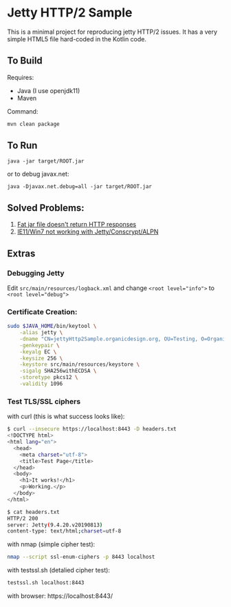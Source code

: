 # Jetty HTTP/2 Sample
This is a minimal project for reproducing jetty HTTP/2 issues.
It has a very simple HTML5 file hard-coded in the Kotlin code.

## To Build
Requires:
* Java (I use openjdk11)
* Maven

Command:
```bash
mvn clean package
```
## To Run
```text
java -jar target/ROOT.jar
```
or to debug javax.net:
```text
java -Djavax.net.debug=all -jar target/ROOT.jar
```

## Solved Problems:
1. [Fat jar file doesn't return HTTP responses](problem1.md)
2. [IE11/Win7 not working with Jetty/Conscrypt/ALPN](problem2.md)

## Extras

### Debugging Jetty
Edit `src/main/resources/logback.xml` and change `<root level="info">` to `<root level="debug">`

### Certificate Creation:
```bash
sudo $JAVA_HOME/bin/keytool \
    -alias jetty \
    -dname "CN=jettyHttp2Sample.organicdesign.org, OU=Testing, O=OrganicDesign, L=Upstate, ST=South Carolina, C=US" \
    -genkeypair \
    -keyalg EC \
    -keysize 256 \
    -keystore src/main/resources/keystore \
    -sigalg SHA256withECDSA \
    -storetype pkcs12 \
    -validity 1096
```
### Test TLS/SSL ciphers
with curl (this is what success looks like):
```bash
$ curl --insecure https://localhost:8443 -D headers.txt
<!DOCTYPE html>
<html lang="en">
  <head>
    <meta charset="utf-8">
    <title>Test Page</title>
  </head>
  <body>
    <h1>It works!</h1>
    <p>Working.</p>
  </body>
</html>

$ cat headers.txt
HTTP/2 200
server: Jetty(9.4.20.v20190813)
content-type: text/html;charset=utf-8
```

with nmap (simple cipher test):
```bash
nmap --script ssl-enum-ciphers -p 8443 localhost
```

with testssl.sh (detalied cipher test):
```bash
testssl.sh localhost:8443
```

with browser: https://localhost:8443/